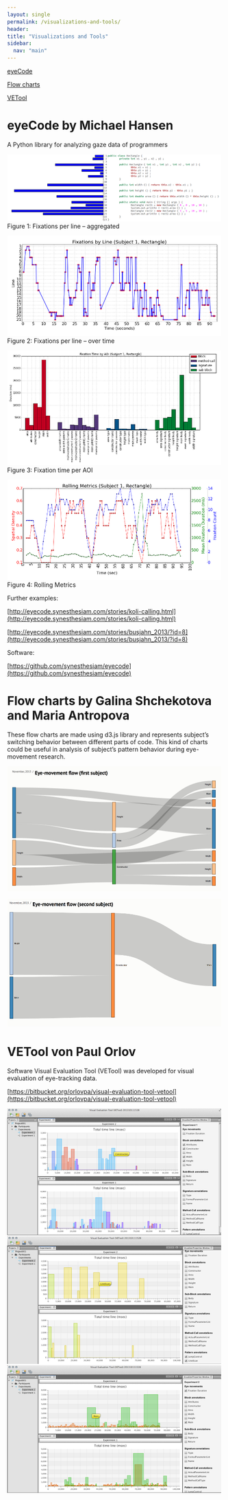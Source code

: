 ```yaml
---
layout: single
permalink: /visualizations-and-tools/
header:
title: "Visualizations and Tools"
sidebar:
  nav: "main"
---
```


[eyeCode](#eyecode-by-michael-hansen)

[Flow charts](#flow-charts-by-galina-shchekotova-and-maria-antropova)

[VETool](#vetool-von-paul-orlov)

# eyeCode by Michael Hansen

A Python library for analyzing gaze data of programmers

![](/images/time_subject1_small.png)
Figure 1: Fixations per line – aggregated

![](/images/timeline_subject1_small.png)
Figure 2: Fixations per line – over time

![](/images/fixperaoi_subject1_small.png)
Figure 3: Fixation time per AOI

![](/images/rolling_subject1_small.png)
Figure 4: Rolling Metrics

Further examples:

[http://eyecode.synesthesiam.com/stories/koli-calling.html](http://eyecode.synesthesiam.com/stories/koli-calling.html)

[http://eyecode.synesthesiam.com/stories/busjahn_2013/?id=8](http://eyecode.synesthesiam.com/stories/busjahn_2013/?id=8)

Software:

[https://github.com/synesthesiam/eyecode](https://github.com/synesthesiam/eyecode)

# Flow charts by Galina Shchekotova and Maria Antropova

These flow charts are made using d3.js library and represents subject’s switching behavior between different parts of code. This kind of charts could be useful in analysis of subject’s pattern behavior during eye-movement research.

![](/images/first_subject_small.png)

![](/images/second_subject_small.png)

# VETool von Paul Orlov

Software Visual Evaluation Tool (VETool) was developed for visual evaluation of eye-tracking data.

[https://bitbucket.org/orlovpa/visual-evaluation-tool-vetool](https://bitbucket.org/orlovpa/visual-evaluation-tool-vetool)

![](/images/vetool1_small.png)
![](/images/vetool2_small.png)
![](/images/vetool3_small.png)